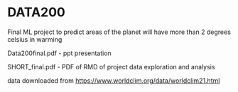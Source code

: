 # DATA200
Final ML project to predict areas of the planet will have more than 2 degrees celsius in warming


Data200final.pdf - ppt presentation

SHORT_final.pdf - PDF of RMD of project data exploration and analysis

data downloaded from https://www.worldclim.org/data/worldclim21.html 
